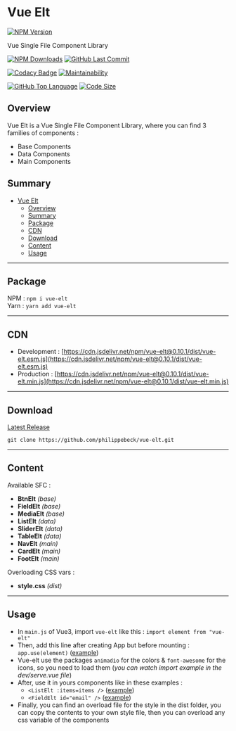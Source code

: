 # Vue Elt

[![NPM Version](https://badgen.net/npm/v/vue-elt)](https://www.npmjs.com/package/vue-elt)

Vue Single File Component Library

[![NPM Downloads](https://badgen.net/npm/dt/vue-elt)](https://www.npmjs.com/package/vue-elt)
[![GitHub Last Commit](https://badgen.net/github/last-commit/philippebeck/vue-elt)](https://github.com/philippebeck/vue-elt/commits/master)

[![Codacy Badge](https://app.codacy.com/project/badge/Grade/4734dc65c4a24319aef25e663ffd1a7e)](https://www.codacy.com/gh/philippebeck/vue-elt/dashboard)
[![Maintainability](https://api.codeclimate.com/v1/badges/5f55590e709b455b7648/maintainability)](https://codeclimate.com/github/philippebeck/vue-elt/maintainability)

[![GitHub Top Language](https://img.shields.io/github/languages/top/philippebeck/vue-elt)](https://github.com/philippebeck/vue-elt)
[![Code Size](https://img.shields.io/github/languages/code-size/philippebeck/vue-elt)](https://github.com/philippebeck/vue-elt/tree/master)

## Overview

Vue Elt is a Vue Single File Component Library, where you can find 3 families of components :
-  Base Components  
-  Data Components  
-  Main Components  

## Summary

- [Vue Elt](#vue-elt)
  - [Overview](#overview)
  - [Summary](#summary)
  - [Package](#package)
  - [CDN](#cdn)
  - [Download](#download)
  - [Content](#content)
  - [Usage](#usage)

---

## Package

NPM : `npm i vue-elt`  
Yarn : `yarn add vue-elt`  

---

## CDN 

-   Development : [https://cdn.jsdelivr.net/npm/vue-elt@0.10.1/dist/vue-elt.esm.js](https://cdn.jsdelivr.net/npm/vue-elt@0.10.1/dist/vue-elt.esm.js)  
-   Production : [https://cdn.jsdelivr.net/npm/vue-elt@0.10.1/dist/vue-elt.min.js](https://cdn.jsdelivr.net/npm/vue-elt@0.10.1/dist/vue-elt.min.js)  

---

## Download

[Latest Release](https://github.com/philippebeck/vue-elt/releases)  

`git clone https://github.com/philippebeck/vue-elt.git`  
  
---

## Content

Available SFC :  
-   **BtnElt** *(base)*  
-   **FieldElt** *(base)*  
-   **MediaElt** *(base)*  
-   **ListElt** *(data)*  
-   **SliderElt** *(data)*  
-   **TableElt** *(data)*  
-   **NavElt** *(main)*  
-   **CardElt** *(main)*  
-   **FootElt** *(main)*  

Overloading CSS vars :  
-   **style.css** *(dist)*  

---

## Usage

-  In `main.js` of Vue3, import `vue-elt` like this : `import element from "vue-elt"`  
-  Then, add this line after creating App but before mounting : `app.use(element)` ([example](https://github.com/philippebeck/vesan/blob/master/src/main.js))  
-  Vue-elt use the packages `animadio` for the colors & `font-awesome` for the icons, so you need to load them (*you can watch import example in the dev/serve.vue file*)  
-  After, use it in yours components like in these examples : 
    -  `<ListElt :items=items />` ([example](https://github.com/philippebeck/vesan/blob/master/src/views/HomeView.vue))  
    -  `<FieldElt id="email" />` ([example](https://github.com/philippebeck/vesan/blob/master/src/views/ContactView.vue))  
-  Finally, you can find an overload file for the style in the dist folder, you can copy the contents to your own style file, then you can overload any css variable of the components  
